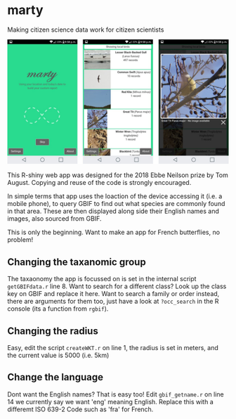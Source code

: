 # marty
Making citizen science data work for citizen scientists

![appScreenshots](https://github.com/AugustT/marty/raw/master/App/screenshots.jpg "App screenshots")


This R-shiny web app was designed for the 2018 Ebbe Neilson prize by Tom August. Copying and reuse of the code is strongly encouraged.

In simple terms that app uses the loaction of the device accessing it (i.e. a mobile phone), to query GBIF to find out what species are commonly found in that area. These are then displayed along side their English names and images, also sourced from GBIF.

This is only the beginning. Want to make an app for French butterflies, no problem!

## Changing the taxanomic group

The taxaonomy the app is focussed on is set in the internal script `getGBIFdata.r` line 8. Want to search for a different class? Look up the class key on GBIF and replace it here. Want to search a family or order instead, there are arguments for them too, just have a look at `?occ_search` in the R console (its a function from `rgbif`).

## Changing the radius

Easy, edit the script `createWKT.r` on line 1, the radius is set in meters, and the current value is 5000 (i.e. 5km)

## Change the language

Dont want the English names? That is easy too! Edit `gbif_getname.r` on line 14 we currently say we want 'eng' meaning English. Replace this with a differemt ISO 639-2 Code such as 'fra' for French.
